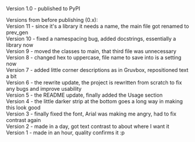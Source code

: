 Version 1.0 - published to PyPI  

Versions from before publishing (0.x):  
Version 11 - since it's a library it needs a name, the main file got renamed to prev_gen  
Version 10 - fixed a namespacing bug, added docstrings, essentially a library now  
Version 9 - moved the classes to main, that third file was unnecessary  
Version 8 - changed hex to uppercase, file name to save into is a setting now  
Version 7 - added little corner descriptions as in Gruvbox, repositioned text a bit  
Version 6 - the rewrite update, the project is rewritten from scratch to fix any bugs and improve usability  
Version 5 - the README update, finally added the Usage section  
Version 4 - the little darker strip at the bottom goes a long way in making this look good  
Version 3 - finally fixed the font, Arial was making me angry, had to fix contrast again  
Version 2 - made in a day, got text contrast to about where I want it  
Version 1 - made in an hour, quality confirms it :p  
